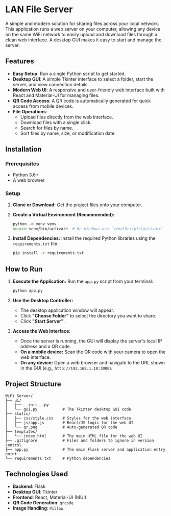 # LAN File Server

A simple and modern solution for sharing files across your local network. This application runs a web server on your computer, allowing any device on the same WiFi network to easily upload and download files through a clean web interface. A desktop GUI makes it easy to start and manage the server.

## Features

  * **Easy Setup**: Run a single Python script to get started.
  * **Desktop GUI**: A simple Tkinter interface to select a folder, start the server, and view connection details.
  * **Modern Web UI**: A responsive and user-friendly web interface built with React and Material-UI for managing files.
  * **QR Code Access**: A QR code is automatically generated for quick access from mobile devices.
  * **File Operations**:
      * Upload files directly from the web interface.
      * Download files with a single click.
      * Search for files by name.
      * Sort files by name, size, or modification date.

## Installation

### Prerequisites

  * Python 3.6+
  * A web browser

### Setup

1.  **Clone or Download:** Get the project files onto your computer.

2.  **Create a Virtual Environment (Recommended):**

    ```sh
    python -m venv venv
    source venv/bin/activate  # On Windows use `venv\Scripts\activate`
    ```

3.  **Install Dependencies:** Install the required Python libraries using the `requirements.txt` file.

    ```sh
    pip install -r requirements.txt
    ```

## How to Run

1.  **Execute the Application:**
    Run the `app.py` script from your terminal:

    ```sh
    python app.py
    ```

2.  **Use the Desktop Controller:**

      * The desktop application window will appear.
      * Click **"Choose Folder"** to select the directory you want to share.
      * Click **"Start Server"**.

3.  **Access the Web Interface:**

      * Once the server is running, the GUI will display the server's local IP address and a QR code.
      * **On a mobile device:** Scan the QR code with your camera to open the web interface.
      * **On any device:** Open a web browser and navigate to the URL shown in the GUI (e.g., `http://192.168.1.10:3000`).

## Project Structure

```
WiFi Server/
├── ui/
│   ├── __init__.py
│   └── gui.py           # The Tkinter desktop GUI code
├── static/
│   ├── css/style.css    # Styles for the web interface
│   ├── js/app.js        # React/JS logic for the web UI
│   └── qr.png           # Auto-generated QR code
├── templates/
│   └── index.html       # The main HTML file for the web UI
├── .gitignore           # Files and folders to ignore in version control
├── app.py               # The main Flask server and application entry point
└── requirements.txt     # Python dependencies
```

## Technologies Used

  * **Backend**: Flask
  * **Desktop GUI**: Tkinter
  * **Frontend**: React, Material-UI (MUI)
  * **QR Code Generation**: `qrcode`
  * **Image Handling**: `Pillow`
